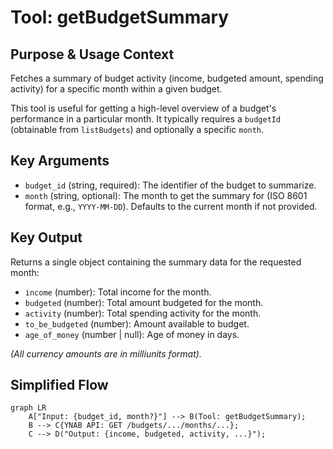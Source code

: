 # Tool: getBudgetSummary

## Purpose & Usage Context

Fetches a summary of budget activity (income, budgeted amount, spending activity) for a specific month within a given budget.

This tool is useful for getting a high-level overview of a budget's performance in a particular month. It typically requires a `budgetId` (obtainable from `listBudgets`) and optionally a specific `month`.

## Key Arguments

*   `budget_id` (string, required): The identifier of the budget to summarize.
*   `month` (string, optional): The month to get the summary for (ISO 8601 format, e.g., `YYYY-MM-DD`). Defaults to the current month if not provided.

## Key Output

Returns a single object containing the summary data for the requested month:

*   `income` (number): Total income for the month.
*   `budgeted` (number): Total amount budgeted for the month.
*   `activity` (number): Total spending activity for the month.
*   `to_be_budgeted` (number): Amount available to budget.
*   `age_of_money` (number | null): Age of money in days.

*(All currency amounts are in milliunits format).*

## Simplified Flow

```mermaid
graph LR
    A["Input: {budget_id, month?}"] --> B(Tool: getBudgetSummary);
    B --> C{YNAB API: GET /budgets/.../months/...};
    C --> D("Output: {income, budgeted, activity, ...}");
```